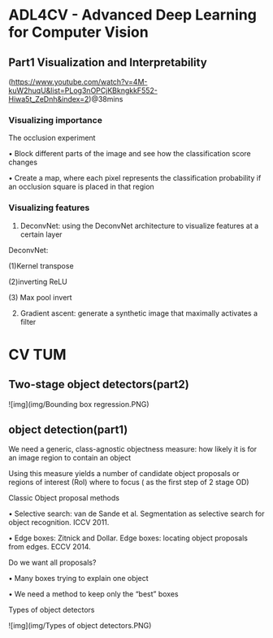 # ADL4CV - Advanced Deep Learning for Computer Vision



## Part1 Visualization and Interpretability

(https://www.youtube.com/watch?v=4M-kuW2huqU&list=PLog3nOPCjKBkngkkF552-Hiwa5t_ZeDnh&index=2)@38mins

### Visualizing importance

The occlusion experiment

• Block different parts of the image and see how the
classification score changes

• Create a map, where each pixel represents the
classification probability if an occlusion square is
placed in that region

### Visualizing features

1. DeconvNet: using the DeconvNet architecture to
visualize features at a certain layer

DeconvNet: 

  (1)Kernel transpose
  
  (2)inverting ReLU
  
  (3) Max pool invert
  



 2. Gradient ascent: generate a synthetic image that
maximally activates a filter



# CV TUM




## Two-stage object detectors(part2)
![img](img/Bounding box regression.PNG)



## object detection(part1) 

We need a generic, class-agnostic objectness
measure: how likely it is for an image region to
contain an object

Using this measure yields a number of candidate
object proposals or regions of interest (RoI) where to
focus ( as the first step of 2 stage OD) 

Classic Object proposal methods

• Selective search: van de Sande et al. Segmentation
as selective search for object recognition. ICCV 2011.

• Edge boxes: Zitnick and Dollar. Edge boxes: locating
object proposals from edges. ECCV 2014.


Do we want all proposals?

• Many boxes trying to explain one object

• We need a method to keep only the “best” boxes


Types of object detectors

![img](img/Types of object detectors.PNG)




